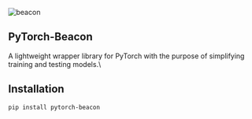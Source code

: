 
![beacon](https://github.com/Lukelele/PyTorch-Beacon/assets/44749665/3e1a344e-e506-40b3-8dcc-2b7a51fb00c1)

PyTorch-Beacon
--------------

A lightweight wrapper library for PyTorch with the purpose of simplifying training and testing models.\

Installation
------------
```pip install pytorch-beacon```


